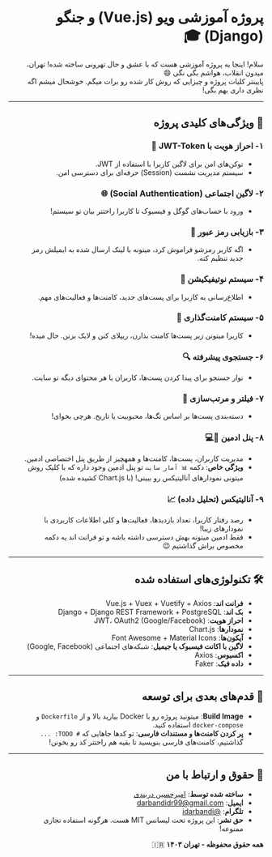 <div dir="rtl" >

# پروژه آموزشی ویو (Vue.js) و جنگو (Django) 🎓

سلام! اینجا یه پروژه آموزشی هست که با عشق و حال تهرونی ساخته شده! تهران، میدون انقلاب، هواشم بگی نگی 😄  
پایینتر کلیات پروژه و چیزایی که روش کار شده رو برات میگم. خوشحال میشم اگه نظری داری بهم بگی!

---

## 📌 ویژگی‌های کلیدی پروژه

### ۱- **احراز هویت با JWT-Token** 🔐  
- توکن‌های امن برای لاگین کاربرا با استفاده از JWT.
- سیستم مدیریت نشست (Session) حرفه‌ای برای دسترسی امن.

### ۲- **لاگین اجتماعی (Social Authentication)** 🌐  
- ورود با حساب‌های گوگل و فیسبوک تا کاربرا راحتتر بیان تو سیستم!

### ۳- **بازیابی رمز عبور** 🔑  
- اگه کاربر رمزشو فراموش کرد، میتونه با لینک ارسال شده به ایمیلش رمز جدید تنظیم کنه.

### ۴- **سیستم نوتیفیکیشن** 🔔  
- اطلاع‌رسانی به کاربرا برای پست‌های جدید، کامنت‌ها و فعالیت‌های مهم.

### ۵- **سیستم کامنت‌گذاری** 💬  
- کاربرا میتونن زیر پست‌ها کامنت بذارن، ریپلای کنن و لایک بزنن. حال میده!

### ۶- **جستجوی پیشرفته** 🔍  
- نوار جستجو برای پیدا کردن پست‌ها، کاربران یا هر محتوای دیگه تو سایت.

### ۷- **فیلتر و مرتب‌سازی** 🧩  
- دسته‌بندی پست‌ها بر اساس تگ‌ها، محبوبیت یا تاریخ. هرچی بخوای!

### ۸- **پنل ادمین** 👨💻  
- مدیریت کاربران، پست‌ها، کامنت‌ها و همهچیز از طریق پنل اختصاصی ادمین.  
- **ویژگی خاص**: دکمه `📊 آمار سایت` تو پنل ادمین وجود داره که با کلیک روش میتونی نمودارهای آنالیتیکس رو ببینی! (با Chart.js کشیده شده)

### ۹- **آنالیتیکس (تحلیل داده)** 📈  
- رصد رفتار کاربرا، تعداد بازدیدها، فعالیت‌ها و کلی اطلاعات کاربردی با نمودارهای زیبا!  
- فقط ادمین میتونه بهش دسترسی داشته باشه و تو فرانت اند یه دکمه مخصوص براش گذاشتیم 😉

---

## 🛠 تکنولوژی‌های استفاده شده  
- **فرانت اند**: Vue.js + Vuex + Vuetify + Axios  
- **بک اند**: Django + Django REST Framework + PostgreSQL  
- **احراز هویت**: JWT، OAuth2 (Google/Facebook)  
- **نمودارها**: Chart.js  
- **آیکون‌ها**: Font Awesome + Material Icons  
- **لاگین با اکانت فیسبوک یا جیمیل**: شبکه‌های اجتماعی (Google, Facebook)
- **اکسیوس**: Axios
- **داده فیک**: Faker

---

## 📝 قدم‌های بعدی برای توسعه  
- **Build Image**: میتونید پروژه رو با Docker بیارید بالا و از `Dockerfile` و `docker-compose` استفاده کنید.  
- **پر کردن کامنت‌ها و مستندات فارسی**: تو کدها جاهایی که `# TODO: ...` گذاشتیم، کامنت‌های فارسی بنویسید تا بقیه هم راحتتر کد رو بخونن!  

---

## 🤝 حقوق و ارتباط با من  
- **ساخته شده توسط**: [امیرحسین دربندی](https://github.com/idarbandi)  
- **ایمیل**: darbandidr99@gmail.com  
- **تلگرام**: [@idarbandi](darbandidr99@gmail.com)  
- **حق نشر**: این پروژه تحت لیسانس MIT هست. هرگونه استفاده تجاری ممنوعه!  

**همه حقوق محفوظه - تهران ۱۴۰۳** 🇮🇷  

</div>


